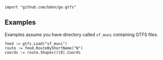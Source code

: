 
	import "github.com/bdon/go.gtfs"

## Examples

Examples assume you have directory called `sf_muni` containing GTFS files.

	feed := gtfs.Load("sf_muni")
	route := feed.RouteByShortName("N")
	coords := route.Shapes()[0].Coords
